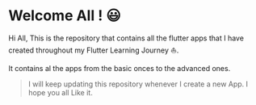 # Welcome All ! :smiley:

Hi All, This is the repository that contains all the flutter apps that I have created throughout my Flutter Learning Journey :boat:. 

It contains al the apps from the basic onces to the advanced ones.

>I will keep updating this repository whenever I create a new App.
>I hope you all Like it.